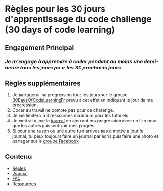 # Règles pour les 30 jours d'apprentissage du code challenge (30 days of code learning)

## Engagement Principal
### *Je m'engage à apprendre à coder pendant au moins une demi-heure tous les jours pour les 30 prochains jours.*

## Règles supplémentaires

1. Je partagerai ma progression tous les jours sur le groupe [30DaysOfCodeLearningFr](https://www.facebook.com/groups/754994578005835/) prévu à cet effet en indiquant le jour de ma progression.
2. Coder au travail ne compte pas pour ce challenge.
3. Je me limiterai à 3 ressources maximum pour les tutoriels.
4. Je mettrai à jour le [journal](journal.md) en ajoutant ma progression avec un lien pour que les autres puissent voir mes progrès.
5. Si pour une raison ou une autre tu n'arrives pas à mettre à jour le journal, tu peux toujours faire un journal par écris puis faire une photo et partager sur le [groupe Facebook](https://www.facebook.com/groups/754994578005835/)

## Contenu

* [Règles](regles.md)
* [Journal](journal.md)
* [FAQ](FAQ.md)
* [Ressources](ressources.md)
